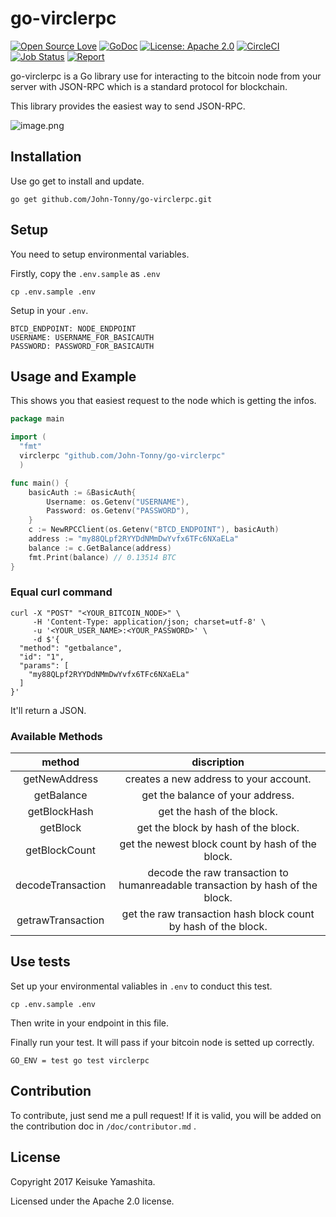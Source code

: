 # go-virclerpc

[![Open Source Love](https://badges.frapsoft.com/os/v1/open-source.svg?v=103)](https://github.com/ellerbrock/open-source-badges/)
[![GoDoc](https://img.shields.io/badge/godoc-reference-blue.svg)](https://godoc.org/github.com/John-Tonny/go-virclerpc)
[![License: Apache 2.0](https://img.shields.io/badge/License-Apache%202.0-blue.svg)](https://opensource.org/licenses/Apache-2.0)
[![CircleCI](https://circleci.com/gh/John-Tonny/go-virclerpc.svg?style=svg)](https://circleci.com/gh/KeisukeYamashita/go-virclerpc)
[![Job Status](https://inspecode.rocro.com/badges/github.com/John-Tonny/go-virclerpc/status?token=SGqr7pQjbMTQuMDLOPk_rvq_hGeF_hoLj_B7tbRKSXg)](https://inspecode.rocro.com/jobs/github.com/John-Tonny/go-virclerpc/latest?completed=true)
[![Report](https://inspecode.rocro.com/badges/github.com/John-Tonny/go-virclerpc/report?token=SGqr7pQjbMTQuMDLOPk_rvq_hGeF_hoLj_B7tbRKSXg&branch=master)](https://inspecode.rocro.com/reports/github.com/John-Tonny/go-virclerpc/branch/master/summary)


go-virclerpc is a Go library use for interacting to the bitcoin node from your server with JSON-RPC which is a standard protocol for blockchain.

This library provides the easiest way to send JSON-RPC.

![image.png](https://qiita-image-store.s3.amazonaws.com/0/153320/744a8c95-5e4e-73f4-9d4a-5e6d5e0cfcc5.png)

## Installation
Use go get to install and update.

```
go get github.com/John-Tonny/go-virclerpc.git
```

## Setup
You need to setup environmental variables.

Firstly, copy the `.env.sample` as `.env`

```
cp .env.sample .env
```

Setup in your `.env`.

```
BTCD_ENDPOINT: NODE_ENDPOINT
USERNAME: USERNAME_FOR_BASICAUTH
PASSWORD: PASSWORD_FOR_BASICAUTH
```

## Usage and Example
This shows you that easiest request to the node which is getting the infos.

```go
package main

import (
  "fmt"
  virclerpc "github.com/John-Tonny/go-virclerpc"
  )

func main() {
	basicAuth := &BasicAuth{
		Username: os.Getenv("USERNAME"),
		Password: os.Getenv("PASSWORD"),
	}
	c := NewRPCClient(os.Getenv("BTCD_ENDPOINT"), basicAuth)
	address := "my88QLpf2RYYDdNMmDwYvfx6TFc6NXaELa"
	balance := c.GetBalance(address)
	fmt.Print(balance) // 0.13514 BTC
}
```

### Equal curl command

```
curl -X "POST" "<YOUR_BITCOIN_NODE>" \
     -H 'Content-Type: application/json; charset=utf-8' \
     -u '<YOUR_USER_NAME>:<YOUR_PASSWORD>' \
     -d $'{
  "method": "getbalance",
  "id": "1",
  "params": [
    "my88QLpf2RYYDdNMmDwYvfx6TFc6NXaELa"
  ]
}'
```

It'll return a JSON.

### Available Methods

| method| discription |
|:----:|:----:|
| getNewAddress | creates a new address to your account. |
| getBalance | get the balance of your address. |
| getBlockHash | get the hash of the block. |
| getBlock | get the block by hash of the block. |
| getBlockCount | get the newest block count by hash of the block. |
| decodeTransaction | decode the raw transaction to humanreadable transaction by hash of the block. |
| getrawTransaction | get the raw transaction hash block count by hash of the block. |


## Use tests
Set up your environmental valiables in `.env` to conduct this test.

```
cp .env.sample .env
```

Then write in your endpoint in this file.


Finally run your test. It will pass if your bitcoin node is setted up correctly.

```
GO_ENV = test go test virclerpc
```

## Contribution
To contribute, just send me a pull request!
If it is valid, you will be added on the contribution doc in `/doc/contributor.md` .

## License
Copyright 2017 Keisuke Yamashita.

Licensed under the Apache 2.0 license.
